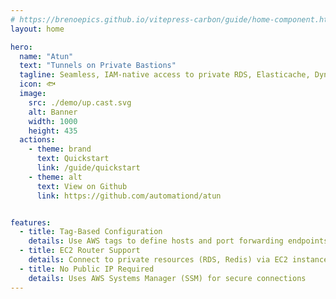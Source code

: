 ```yaml
---
# https://brenoepics.github.io/vitepress-carbon/guide/home-component.html
layout: home

hero:
  name: "Atun"
  text: "Tunnels on Private Bastions"
  tagline: Seamless, IAM-native access to private RDS, Elasticache, DynamoDB, and more. No VPNs, no SSH agents, no friction
  icon: 🐟️
  image:
    src: ./demo/up.cast.svg
    alt: Banner
    width: 1000
    height: 435
  actions:
    - theme: brand
      text: Quickstart
      link: /guide/quickstart
    - theme: alt
      text: View on Github
      link: https://github.com/automationd/atun


features:
  - title: Tag-Based Configuration 
    details: Use AWS tags to define hosts and port forwarding endpoints
  - title: EC2 Router Support
    details: Connect to private resources (RDS, Redis) via EC2 instances
  - title: No Public IP Required
    details: Uses AWS Systems Manager (SSM) for secure connections
---
```

